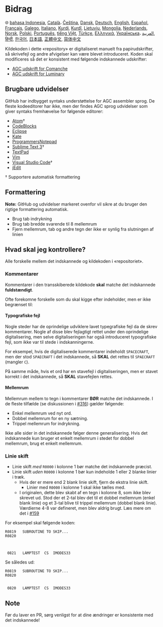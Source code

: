 # Bidrag

🌐
[bahasa Indonesia][ID],
[Català][CA]،
[Čeština][CZ],
[Dansk][DA],
[Deutsch][DE],
[English][EN],
[Español][ES],
[Français][FR],
[Galego][GL],
[Italiano][IT],
[Kurdi][KU],
[Kurdî][KU],
[Lietuvių][LT],
[Mongolia][MN],
[Nederlands][NL],
[Norsk][NO],
[Polski][PL],
[Português][PT_BR],
[tiếng Việt][VI],
[Türkçe][TR],
[Ελληνικά][GR],
[Українська][UK]،
[العربية][AR],
[हिन्दी][HI_IN],
[한국어][KO_KR],
[日本語][JA],
[正體中文][ZH_TW],
[简体中文][ZH_CN]

[AR]:CONTRIBUTING.ar.md
[CA]:CONTRIBUTING.ca.md
[CZ]:CONTRIBUTING.cz.md
[DA]:CONTRIBUTING.da.md
[DE]:CONTRIBUTING.de.md
[EN]:../CONTRIBUTING.md
[ES]:CONTRIBUTING.es.md
[FR]:CONTRIBUTING.fr.md
[GL]:CONTRIBUTING.gl.md
[GR]:CONTRIBUTING.gr.md
[HI_IN]:CONTRIBUTING.hi_in.md
[ID]:CONTRIBUTING.id.md
[IT]:CONTRIBUTING.it.md
[JA]:CONTRIBUTING.ja.md
[KO_KR]:CONTRIBUTING.ko_kr.md
[KU]:CONTRIBUTING.ku.md
[LT]:CONTRIBUTING.lt.md
[MN]:CONTRIBUTING.mn.md
[NL]:CONTRIBUTING.nl.md
[NO]:CONTRIBUTING.no.md
[PL]:CONTRIBUTING.pl.md
[PT_BR]:CONTRIBUTING.pt_br.md
[TR]:CONTRIBUTING.tr.md
[UK]:CONTRIBUTING.uk.md
[VI]:CONTRIBUTING.vi.md
[ZH_CN]:CONTRIBUTING.zh_cn.md
[ZH_TW]:CONTRIBUTING.zh_tw.md

Kildekoden i dette «repository» er digitaliseret manuelt fra papirudskrifter, så skrivefejl og andre afvigelser kan være blevet introduceret. Koden skal modificeres så det er konsistent med følgende indskannede udskrifter:

- [AGC udskrift for Comanche][8]
- [AGC udskrift for Luminary][9]

## Brugbare udvidelser

GitHub har indbygget syntaks understøttelse for AGC assembler sprog. De fleste kodeeditorer har ikke, men der findes AGC sprog udvidelser som giver syntaks fremhævelse for følgende editorer:

- [Atom][Atom]†
- [CodeBlocks][CodeBlocks]
- [Eclipse][Eclipse]
- [Kate][Kate]
- [ProgrammersNotepad][ProgrammersNotepad]
- [Sublime Text 3][Sublime Text]†
- [TextPad][TextPad]
- [Vim][Vim]
- [Visual Studio Code][VisualStudioCode]†
- [jEdit][jEdit]

† Supportere automatisk formattering

[Atom]:https://github.com/Alhadis/language-agc
[CodeBlocks]:https://github.com/virtualagc/virtualagc/tree/master/Contributed/SyntaxHighlight/CodeBlocks
[Eclipse]:https://github.com/virtualagc/virtualagc/tree/master/Contributed/SyntaxHighlight/Eclipse
[Kate]:https://github.com/virtualagc/virtualagc/tree/master/Contributed/SyntaxHighlight/Kate
[ProgrammersNotepad]:https://github.com/virtualagc/virtualagc/tree/master/Contributed/SyntaxHighlight/ProgrammersNotepad
[Sublime Text]:https://github.com/jimlawton/AGC-Assembly
[TextPad]:https://github.com/virtualagc/virtualagc/tree/master/Contributed/SyntaxHighlight/TextPad
[Vim]:https://github.com/wsdjeg/vim-assembly
[VisualStudioCode]:https://github.com/wopian/agc-assembly
[jEdit]:https://github.com/virtualagc/virtualagc/tree/master/Contributed/SyntaxHighlight/jEdit

## Formattering

**Note:** GitHub og udvidelser markeret ovenfor vil sikre at du bruger den rigtige formattering automatisk.

- Brug tab indrykning
- Brug tab bredde svarende til 8 mellemrum
- Fjern mellemrum, tab og andre tegn der ikke er synlig fra slutningen af linien

## Hvad skal jeg kontrollere?

Alle forskelle mellem det indskannede og kildekoden i «repositoriet».

### Kommentarer

Kommentarer i den transskiberede kildekode **skal** matche det indskannede **fuldstændigt**.

Ofte forekomne forskelle som du skal kigge efter indeholder, men er ikke begrænset til:

#### Typografiske fejl

Nogle steder har de oprindelige udviklere lavet typegrafiske fejl da de skrev kommentarer. Nogle af disse blev fejlagtigt rettet under den oprindelige digitalisering, men selve digitaliseringen har også introduceret typografiske fejl, som ikke var til stede i indskanningerne.

For eksempel, hvis de digitaliserede kommentarer indeholdt `SPACECRAFT`, men der stod `SPAECRAFT` i det indskannede, så **SKAL** det rettes til `SPAECRAFT` (mangler `C`).

På samme måde, hvis et ord har en stavefejl i digitaliseringen, men er stavet korrekt i det indskannede, så **SKAL** stavefejlen rettes.

#### Mellemrum

Mellemrum mellem to tegn i kommentarer **BØR** matche det indskannede. I de fleste tilfælde (se diskussionen i [#316][10]) gælder følgende:

- Enkel mellemrum ved nyt ord.
- Dobbel mellemrum for en ny sætning.
- Trippel mellemrum for indrykning.

Ikke alle sider in det indskannede følger denne generalisering. Hvis det indskannede kun bruger et enkelt mellemrum i stedet for dobbel mellemrum, brug et enkelt mellemrum.

### Linie skift

- Linie skift *med* `R0000` i kolonne 1 bør matche det indskannede præcist.
- Linie skift *uden* `R0000` i kolonne 1 bør kun indeholde 1 eller 2 blanke linier i træk.
  - Hvis der er mere end 2 blank linie skift, fjern de ekstra linie skift.
    - Linier med `R0000` i kolonne 1 skal ikke tælles med.
  - I originalen, dette blev skabt af en tegn i kolonne 8, som ikke blev skrevet ud. Stod der et 2-tal blev det til et dobbel mellemrum (enkel blank linie) og et 3-tal blive til trippel mellemrum (dobbel blank linie). Værdierne 4-8 var defineret, men blev aldrig brugt. Læs mere om det i [#159][7]

For eksempel skal følgende koden:

```plain
R0819   SUBROUTINE TO SKIP...
R0820



 0821   LAMPTEST  CS  IMODES33
```

Se således ud:

```plain
R0819   SUBROUTINE TO SKIP...
R0820


 0820   LAMPTEST  CS  IMODES33
```

## Note

Før du laver en PR, sørg venligst for at dine ændringer er konsistente med det indskannede!

[0]:https://github.com/chrislgarry/Apollo-11/pull/new/master
[1]:http://www.ibiblio.org/apollo/ScansForConversion/Luminary099/
[2]:http://www.ibiblio.org/apollo/ScansForConversion/Comanche055/
[6]:https://github.com/wopian/agc-assembly#user-settings
[7]:https://github.com/chrislgarry/Apollo-11/issues/159
[8]:http://www.ibiblio.org/apollo/ScansForConversion/Comanche055/
[9]:http://www.ibiblio.org/apollo/ScansForConversion/Luminary099/
[10]:https://github.com/chrislgarry/Apollo-11/pull/316#pullrequestreview-102892741

